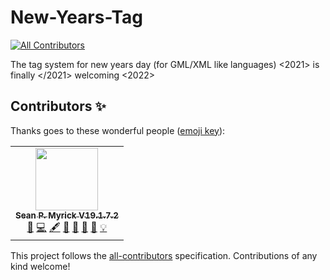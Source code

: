 # New-Years-Tag
<!-- ALL-CONTRIBUTORS-BADGE:START - Do not remove or modify this section -->
[![All Contributors](https://img.shields.io/badge/all_contributors-1-orange.svg?style=flat-square)](#contributors-)
<!-- ALL-CONTRIBUTORS-BADGE:END -->
The tag system for new years day (for GML/XML like languages) &lt;2021> is finally &lt;/2021> welcoming &lt;2022>

## Contributors ✨

Thanks goes to these wonderful people ([emoji key](https://allcontributors.org/docs/en/emoji-key)):

<!-- ALL-CONTRIBUTORS-LIST:START - Do not remove or modify this section -->
<!-- prettier-ignore-start -->
<!-- markdownlint-disable -->
<table>
  <tr>
    <td align="center"><a href="https://gist.github.com/seanpm2001/7e40a0e13c066a57577d8200b1afc6a3"><img src="https://avatars.githubusercontent.com/u/65933340?v=4?s=100" width="100px;" alt=""/><br /><sub><b>Sean P. Myrick V19.1.7.2</b></sub></a><br /><a href="https://github.com/seanpm2001/New-Years-Tag/commits?author=seanpm2001" title="Documentation">📖</a> <a href="https://github.com/seanpm2001/New-Years-Tag/commits?author=seanpm2001" title="Code">💻</a> <a href="#content-seanpm2001" title="Content">🖋</a> <a href="#data-seanpm2001" title="Data">🔣</a> <a href="#ideas-seanpm2001" title="Ideas, Planning, & Feedback">🤔</a> <a href="#maintenance-seanpm2001" title="Maintenance">🚧</a> <a href="#projectManagement-seanpm2001" title="Project Management">📆</a> <a href="#example-seanpm2001" title="Examples">💡</a></td>
  </tr>
</table>

<!-- markdownlint-restore -->
<!-- prettier-ignore-end -->

<!-- ALL-CONTRIBUTORS-LIST:END -->

This project follows the [all-contributors](https://github.com/all-contributors/all-contributors) specification. Contributions of any kind welcome!